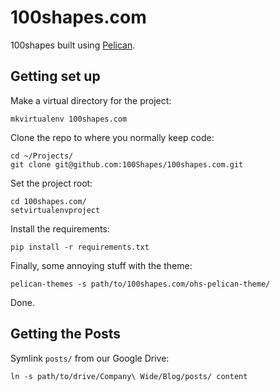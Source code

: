 100shapes.com
=============

100shapes built using [Pelican](http://docs.getpelican.com/en/3.0/).

Getting set up
--------------

Make a virtual directory for the project:

	mkvirtualenv 100shapes.com

Clone the repo to where you normally keep code:

	cd ~/Projects/
	git clone git@github.com:100Shapes/100shapes.com.git

Set the project root:

	cd 100shapes.com/
	setvirtualenvproject

Install the requirements:

	pip install -r requirements.txt

Finally, some annoying stuff with the theme:

	pelican-themes -s path/to/100shapes.com/ohs-pelican-theme/

Done.


Getting the Posts
-----------------

Symlink `posts/` from our Google Drive:

	ln -s path/to/drive/Company\ Wide/Blog/posts/ content  